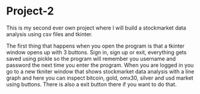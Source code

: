 # Project-2
This is my second ever own project where I will build a stockmarket data analysis using csv files and tkinter.

The first thing that happens when you open the program is that a tkinter window opens up with 3 buttons.
Sign in, sign up or exit, everything gets saved using pickle so the program will remember you username and password the next time you enter the program. When you are logged in you go to a new tkniter window that shows stockmarket data analysis with a line graph and here you can inspect bitcoin, gold, omx30, silver and usd market using buttons.
There is also a exit button there if you want to do that.
